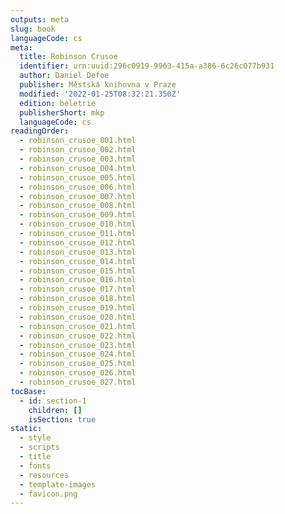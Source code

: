 ```yaml
---
outputs: meta
slug: book
languageCode: cs
meta:
  title: Robinson Crusoe
  identifier: urn:uuid:296c0919-9963-415a-a386-6c26c077b931
  author: Daniel Defoe
  publisher: Městská knihovna v Praze
  modified: '2022-01-25T08:32:21.350Z'
  edition: beletrie
  publisherShort: mkp
  languageCode: cs
readingOrder:
  - robinson_crusoe_001.html
  - robinson_crusoe_002.html
  - robinson_crusoe_003.html
  - robinson_crusoe_004.html
  - robinson_crusoe_005.html
  - robinson_crusoe_006.html
  - robinson_crusoe_007.html
  - robinson_crusoe_008.html
  - robinson_crusoe_009.html
  - robinson_crusoe_010.html
  - robinson_crusoe_011.html
  - robinson_crusoe_012.html
  - robinson_crusoe_013.html
  - robinson_crusoe_014.html
  - robinson_crusoe_015.html
  - robinson_crusoe_016.html
  - robinson_crusoe_017.html
  - robinson_crusoe_018.html
  - robinson_crusoe_019.html
  - robinson_crusoe_020.html
  - robinson_crusoe_021.html
  - robinson_crusoe_022.html
  - robinson_crusoe_023.html
  - robinson_crusoe_024.html
  - robinson_crusoe_025.html
  - robinson_crusoe_026.html
  - robinson_crusoe_027.html
tocBase:
  - id: section-1
    children: []
    isSection: true
static:
  - style
  - scripts
  - title
  - fonts
  - resources
  - template-images
  - favicon.png
---
```

